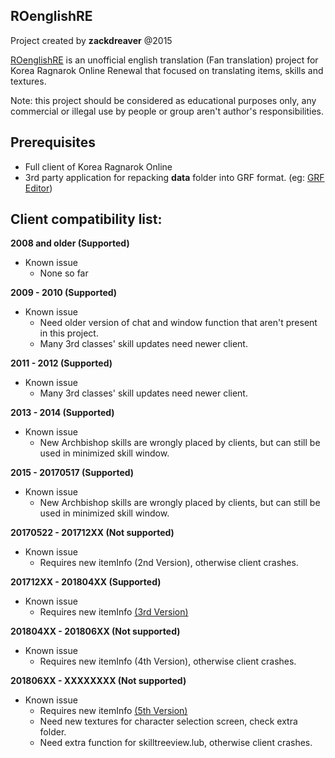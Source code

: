 ## ROenglishRE
Project created by **zackdreaver** @2015

[ROenglishRE](https://rathena.org/board/topic/102689-ragnarok-english-translation-project/) is an unofficial english translation (Fan translation) project for Korea Ragnarok Online Renewal that focused on translating items, skills and textures.

Note: this project should be considered as educational purposes only, any commercial or illegal use by people or group aren't author's responsibilities.

## Prerequisites
* Full client of Korea Ragnarok Online
* 3rd party application for repacking **data** folder into GRF format. (eg: [GRF Editor](https://rathena.org/board/topic/77080-grf-grf-editor/))

## Client compatibility list:
**2008 and older (Supported)**
* Known issue
	* None so far

**2009 - 2010 (Supported)**
* Known issue
	* Need older version of chat and window function that aren't present in this project.
	* Many 3rd classes' skill updates need newer client.

**2011 - 2012 (Supported)**
* Known issue
	* Many 3rd classes' skill updates need newer client.

**2013 - 2014 (Supported)**
* Known issue
	* New Archbishop skills are wrongly placed by clients, but can still be used in minimized skill window.

**2015 - 20170517 (Supported)**
* Known issue
	* New Archbishop skills are wrongly placed by clients, but can still be used in minimized skill window.

**20170522 - 201712XX (Not supported)**
* Known issue
	* Requires new itemInfo (2nd Version), otherwise client crashes.

**201712XX - 201804XX (Supported)**
* Known issue
	* Requires new itemInfo [(3rd Version)](https://github.com/zackdreaver/ROenglishRE/blob/master/System/itemInfo_true_V3.lua)

**201804XX - 201806XX (Not supported)**
* Known issue
	* Requires new itemInfo (4th Version), otherwise client crashes.

**201806XX - XXXXXXXX (Not supported)**
* Known issue
	* Requires new itemInfo [(5th Version)](https://github.com/zackdreaver/ROenglishRE/blob/master/System/itemInfo_true_V5.lua)
	* Need new textures for character selection screen, check extra folder.
	* Need extra function for skilltreeview.lub, otherwise client crashes.
